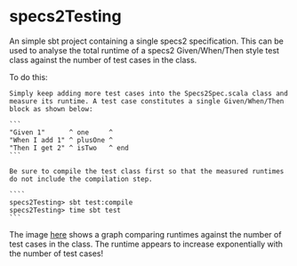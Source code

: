 specs2Testing
=============

An simple sbt project containing a single specs2 specification. This can be used to analyse the total runtime of a specs2 Given/When/Then style test class against the number of test cases in the class.

To do this:

    Simply keep adding more test cases into the Specs2Spec.scala class and measure its runtime. A test case constitutes a single Given/When/Then block as shown below:

    ```
    "Given 1"      ^ one     ^
    "When I add 1" ^ plusOne ^
    "Then I get 2" ^ isTwo   ^ end
    ```

    Be sure to compile the test class first so that the measured runtimes do not include the compilation step.
    
    ````
    specs2Testing> sbt test:compile
    specs2Testing> time sbt test
    ```

The image [here](http://i.imgur.com/v4yucmc.jpg) shows a graph comparing runtimes against the number of test cases in the class. The runtime appears to increase exponentially with the number of test cases!
